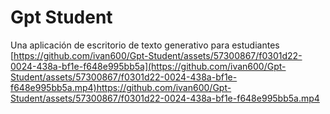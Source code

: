 # Gpt Student
 Una aplicación de escritorio de texto generativo para estudiantes
[https://github.com/ivan600/Gpt-Student/assets/57300867/f0301d22-0024-438a-bf1e-f648e995bb5a](https://github.com/ivan600/Gpt-Student/assets/57300867/f0301d22-0024-438a-bf1e-f648e995bb5a.mp4)https://github.com/ivan600/Gpt-Student/assets/57300867/f0301d22-0024-438a-bf1e-f648e995bb5a.mp4
